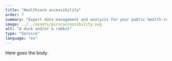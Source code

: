```yaml
---
title: "Healthcare accessibility"
order: 7
summary: "Expert data management and analysis for your public health research project."
image: ../../assets/pics/accessibility.svg
alt: "A duck and/or a rabbit"
type: "Service"
language: "en"
---
```


Here goes the body.
